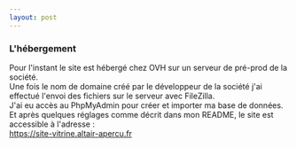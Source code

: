 ```yaml
---
layout: post
---
```


### L'hébergement

Pour l'instant le site est hébergé chez OVH sur un serveur de pré-prod de la société.<br>
Une fois le nom de domaine créé par le développeur de la société j'ai effectué l'envoi des fichiers sur le serveur avec FileZilla.<br>
J'ai eu accès au PhpMyAdmin pour créer et importer ma base de données.<br>
Et après quelques réglages comme décrit dans mon README, le site est accessible à l'adresse :<br>
https://site-vitrine.altair-apercu.fr 